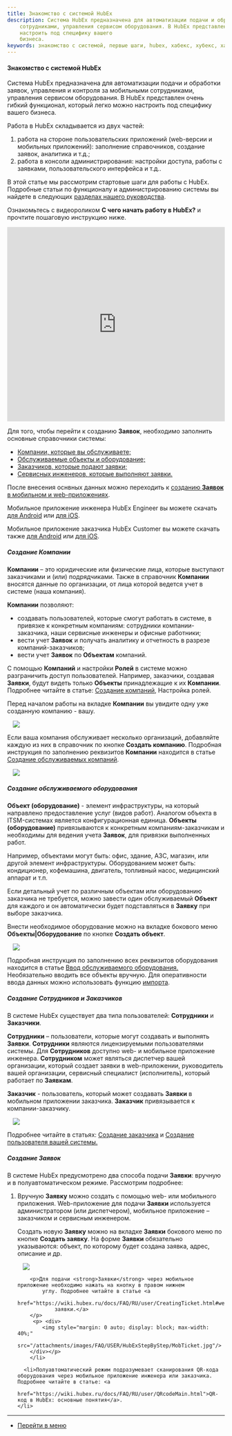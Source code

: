 ```yaml
---
title: Знакомство с системой HubEx
description: Система HubEx предназначена для автоматизации подачи и обработки заявок, управления и контроля за мобильными
    сотрудниками, управления сервисом оборудования. В HubEx представлен очень гибкий функционал, который легко можно
    настроить под специфику вашего
    бизнеса.
keywords: знакомство с системой, первые шаги, hubex, хабекс, хубекс, хабикс
---
```


#### Знакомство с системой HubEx
<html>
<meta charset="utf-8">
<p>Система HubEx предназначена для автоматизации подачи и обработки заявок, управления и контроля за мобильными
    сотрудниками, управления сервисом оборудования. В HubEx представлен очень гибкий функционал, который легко можно
    настроить под специфику вашего
    бизнеса.</p>
<p>Работа в HubEx складывается из двух частей:</p>
<ol>
    <li>работа на стороне пользовательских приложений (web-версии и мобильных приложений): заполнение
        справочников, создание заявок, аналитика и т.д.;
    </li>
    <li>работа в консоли администрирования: настройки доступа, работы с заявками, пользовательского интерфейса и т.д..
    </li>
</ol>

<p>В этой статье мы рассмотрим стартовые шаги для работы с HubEx. Подробные статьи по функционалу и администрированию
    системы вы найдете в следующих
    <a href="https://wiki.hubex.ru/">разделах нашего руководства</a>.</p>

<p>Ознакомьтесь с видеороликом <strong>С чего начать работу в HubEx?</strong> и прочтите пошаговую инструкцию ниже.</p>

<iframe src="https://www.youtube.com/embed/BJU4AUR2nOU" width="100%" height="450px" frameborder="0"
        allowfullscreen="allowfullscreen"></iframe>


<p>Для того, чтобы перейти к созданию <strong>Заявок</strong>, необходимо заполнить основные справочники системы:</p>
<ul>
    <li><a href="#addcompanies">Компании, которые вы обслуживаете;</a></li>
    <li><a href="#addobjects">Обслуживаемые объекты и оборудование;</a></li>
    <li><a href="#addusers">Заказчиков, которые подают заявки;</a></li>
    <li><a href="#addusers">Сервисных инженеров, которые выполняют заявки.</a></li>
</ul>
</html>

<body>
<p>После внесения оснвных данных можно переходить к <a href="#ticketcreation">созданию <strong>Заявок</strong> в мобильном и
    web-приложениях</a>.</p>
<p>Мобильное приложение инженера HubEx Engineer вы можете скачать <a
        href="https://play.google.com/store/apps/details?id=ru.hubex.engineer">для Android</a> или <a
        href="https://apps.apple.com/ru/app/hubex-%D0%B4%D0%BB%D1%8F-%D1%81%D0%B5%D1%80%D0%B2%D0%B8%D1%81%D0%BD%D0%BE%D0%B9-%D1%81%D0%BB%D1%83%D0%B6%D0%B1%D1%8B/id1386688688">для
    iOS</a>.</p>

<p>Мобильное приложение заказчика HubEx Customer вы можете скачать также <a
        href="https://play.google.com/store/apps/details?id=ru.hubex.customer">для Android</a> или <a
        href="https://apps.apple.com/ru/app/hubex-%D0%B4%D0%BB%D1%8F-%D0%B7%D0%B0%D0%BA%D0%B0%D0%B7%D1%87%D0%B8%D0%BA%D0%B0/id1386631658">для
    iOS</a>. </p>

<h5 id="addcompanies">Создание Компании</h5>
<p><strong>Компании</strong> – это юридические или физические лица, которые выступают заказчиками и (или) подрядчиками.
    Также в справочник
    <strong>Компании</strong> вносятся данные по организации, от лица которой ведется учет в системе (наша компания).
</p>

<p><strong>Компании</strong> позволяют:</p>
<ul>
    <li>создавать пользователей, которые смогут работать в системе, в привязке к конкретным компаниям: сотрудники
        компании-заказчика, наши сервисные инженеры и офисные работники;
    </li>
    <li>вести учет <strong>Заявок</strong> и получать аналитику и отчетность в разрезе компаний-заказчиков;</li>
    <li>вести учет <strong>Заявок</strong> по <strong>Объектам</strong> компаний.</li>
</ul>

<p>С помощью <strong>Компаний</strong> и настройки <strong>Ролей</strong> в системе можно разграничить доступ
    пользователей. Например, заказчики,
    создавая <strong>Заявки</strong>, будут видеть только <strong>Объекты</strong> принадлежащие к их
    <strong>Компании</strong>.
    Подробнее читайте в статье: <a href="https://wiki.hubex.ru/docs/FAQ/RU/user/CreatingCompany.html">Создание
        компаний</a>, Настройка ролей.</p>

<p>Перед началом работы на вкладке <strong>Компании</strong> вы увидите одну уже созданную компанию - вашу.</p>
<div>
    <img style="margin: 0 auto; display: block; max-width: 95%;"
         src="/attachments/images/FAQ/USER/HubExStepByStep/stepbystep2.png"/>
</div>

<p>Если ваша компания обслуживает несколько организаций, добавляйте каждую из них в справочник по кнопке
    <strong>Создать компанию</strong>. Подробная инструкция по заполнению реквизитов <strong>Компании</strong>
    находится
    в статье <a href="https://wiki.hubex.ru/docs/FAQ/RU/user/CreatingCompany.html">Создание обслуживаемых
        компаний</a>.</p>
<div>
    <img style="margin: 0 auto; display: block; max-width: 95%;"
         src="/attachments/images/FAQ/USER/HubExStepByStep/Companies.jpg"/>
</div>

<h5 id="addobjects">Создание обслуживаемого оборудования</h5>
<p><strong>Объект (оборудование)</strong> - элемент инфраструктуры, на который направлено предоставление услуг (видов работ). Аналогом
    объекта в ITSM-системах является конфигурационная единица. <strong>Объекты (оборудование)</strong> привязываются к конкретным
    компаниям-заказчикам и необходимы для ведения учета <strong>Заявок</strong>, для привязки выполненных работ.</p>
<p>Например, объектами могут быть: офис, здание, АЗС, магазин, или другой элемент инфраструктуры. Оборудованием может
    быть: кондиционер, кофемашина, двигатель, топливный насос, медицинский аппарат и т.п.</p>
<p>Если детальный учет по различным объектам или оборудованию заказчика не требуется, можно завести один обслуживаемый
    <strong>Объект</strong> для каждого и он автоматически будет подставляться в <strong>Заявку</strong> при выборе заказчика.</p>

<p> Внести необходимое оборудование можно на вкладке бокового меню <strong>Объекты|Оборудование</strong> по кнопке <strong>Создать объект</strong>.</p>

<div>
    <img style="margin: 0 auto; display: block; max-width: 95%;"
         src="/attachments/images/FAQ/USER/HubExStepByStep/Objects.jpg"/>
</div>

<p>Подробная инструкция по
    заполнению
    всех реквизитов оборудования находится в статье <a
            href="https://wiki.hubex.ru/docs/FAQ/RU/user/CreatingObjects.html"> Ввод обслуживаемого
        оборудования.</a>
    Необязательно вводить все объекты вручную. Для оперативности ввода данных можно использовать функцию <a
            href="https://wiki.hubex.ru/docs/FAQ/RU/user/Import.html#objects">импорта</a>.</p>


<h5 id="addusers">Создание Сотрудников и Заказчиков</h5>
<p>В системе HubEx существует два типа пользователей: <strong>Сотрудники</strong> и <strong>Заказчики</strong>.</p>
<p><strong>Сотрудники</strong> – пользователи, которые могут создавать и выполнять <strong>Заявки</strong>. <strong>Сотрудники</strong> являются лицензируемыми
    пользователями системы. Для <strong>Сотрудников</strong> доступно web- и мобильное приложение инженера.
    <strong>Сотрудником</strong> может являться диспетчер вашей организации, который создает заявки в web-приложении, руководитель вашей
    организации, сервисный специалист (исполнитель), который работает по <strong>Заявкам</strong>.</p>


<p><strong>Заказчик</strong> - пользователь, который может создавать <strong>Заявки</strong> в мобильном приложении заказчика.
    <strong>Заказчик</strong> привязывается к компании-заказчику.</p>
<div>
    <img style="margin: 0 auto; display: block; max-width: 95%;"
         src="/attachments/images/FAQ/USER/HubExStepByStep/Customers.jpg"/>
</div>

<p>Подробнее читайте в статьях: <a
        href="https://wiki.hubex.ru/docs/FAQ/RU/user/CreatingCustomer.html">Создание заказчика</a> и <a
        href="https://wiki.hubex.ru/docs/FAQ/RU/user/CreatingUser.html">Создание пользователя вашей системы.</a></p>

<h5 id="ticketcreation">Создание Заявок</h5>
<p> В системе HubEx предусмотрено два способа подачи <strong>Заявки</strong>: вручную и в полуавтоматическом режиме. Рассмотрим подробнее:
</p>
<ol>
    <li>Вручную <strong>Заявку</strong> можно создать с помощью web- или мобильного приложения. Web-приложение для
        подачи <strong>Заявки</strong> используется администратором (или диспетчером), мобильное приложение –
        заказчиком и сервисным инженером.
        <p>Создать новую <strong>Заявку</strong> можно на вкладке <strong>Заявки</strong>
            бокового
            меню по кнопке <strong>Создать заявку</strong>. На форме <strong>Заявки</strong> обязательно указываются:
            объект, по которому будет создана заявка, адрес, описание и др.</p>
        <div>
            <img style="margin: 0 auto; display: block; max-width: 95%;"
                 src="/attachments/images/FAQ/USER/HubExStepByStep/Tickets.jpg"/>
        </div>

        <p>Для подачи <strong>Заявки</strong> через мобильное приложение необходимо нажать на кнопку в правом нижнем
            углу. Подробнее читайте в статье <a
                    href="https://wiki.hubex.ru/docs/FAQ/RU/user/CreatingTicket.html#webticket">Создание
                заявки.</a>
        </p>
         <p> <div>
            <img style="margin: 0 auto; display: block; max-width: 40%;"
                 src="/attachments/images/FAQ/USER/HubExStepByStep/MobTicket.jpg"/>
        </div></p>
        </li>

      <li>Полуавтоматический режим подразумевает сканирования QR-кода оборудования через мобильное приложение инженера или заказчика. Подробнее читайте в статье: <a
                href="https://wiki.hubex.ru/docs/FAQ/RU/user/QRcodeMain.html">QR-код в HubEx: основные понятия</a>.
    </li>
</ol>


</body>

____
- [Перейти в меню](http://wiki.hubex.ru)
